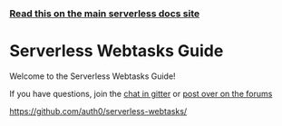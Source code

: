 <!--
title: Serverless - Webtasks Guide
menuText: User Guide
layout: Doc
-->

<!-- DOCS-SITE-LINK:START automatically generated  -->
### [Read this on the main serverless docs site](https://www.serverless.com/framework/docs/providers/webtasks/guide/)
<!-- DOCS-SITE-LINK:END -->

# Serverless Webtasks Guide

Welcome to the Serverless Webtasks Guide!

If you have questions, join the [chat in gitter](https://gitter.im/serverless/serverless) or [post over on the forums](https://forum.serverless.com/)

https://github.com/auth0/serverless-webtasks/
